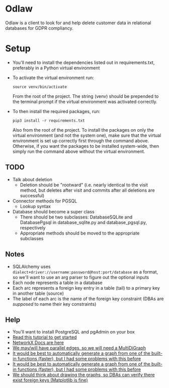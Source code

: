 # Odlaw

Odlaw is a client to look for and help delete customer data in relational databases for GDPR compliancy.

# Setup
* You'll need to install the dependencies listed out in requirements.txt, preferably in a Python virtual environment
* To activate the virtual environment run:

    `source venv/bin/activate`

  From the root of the project. The string (venv) should be prepended to the terminal prompt if the virtual environment was activated correctly.
* To then install the required packages, run:

    `pip3 install -r requirements.txt`

  Also from the root of the project. To install the packages on only the virtual environment (and not the system one), make sure
that the virtual environment is set up correctly first through the command above. Otherwise, if you want the packages to be installed
system-wide, then simply run the command above without the virtual environment.

## TODO

* Talk about deletion
    * Deletion should be "rootward" (i.e. nearly identical to the visit method, but deletes after visit and commits after all deletions are successful)
* Connector methods for PGSQL
    * Lookup syntax
* Database should become a super class
    * There should be two subclasses: DatabaseSQLite and DatabasePgsql in database_sqlite.py and database_pgsql.py, respectively
    * Appropriate methods should be moved to the appropriate subclasses     

## Notes

* SQLAlchemy uses `dialect+driver://username:password@host:port/database` as a format, so we'll want to use an arg parser to figure out the optional inputs
* Each node represents a table in a database
* Each arc represents a foreign key entry in a table (tail) to a primary key in another table (source)
* The label of each arc is the name of the foreign key constraint (DBAs are _supposed_ to name their key constraints)

## Help

* You'll want to install PostgreSQL and pgAdmin on your box
* [Read this tutorial to get started](https://www.datacamp.com/community/tutorials/beginners-introduction-postgresql "PostgreSQL Tutorial")
* [NetworkX Docs are here](https://networkx.github.io/documentation/stable/index.html "NetworkX Docs")
* [We may/will have parallel edges, so we will need a MultiDiGraph](https://networkx.github.io/documentation/stable/reference/classes/multidigraph.html "MultiDiGraph")
* [It would be best to automatically generate a graph from one of the built-in functions (faster), but I had some problems with this before](https://networkx.github.io/documentation/stable/reference/convert.html "Convert")
* [It would be best to automatically generate a graph from one of the built-in functions (faster), but I had some problems with this before](https://networkx.github.io/documentation/stable/reference/convert.html "Convert")
* [We should think about drawing the graphs, so DBAs can verify there exist foreign keys (Matplotlib is fine)](https://networkx.github.io/documentation/stable/reference/drawing.html "Drawing NetworkX Graphs")
